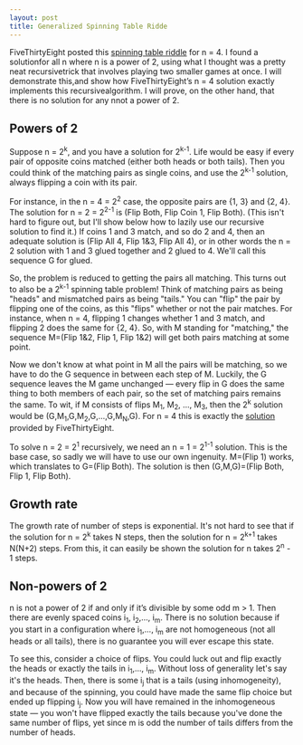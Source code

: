 ```yaml
---
layout: post
title: Generalized Spinning Table Ridde
---
```


FiveThirtyEight posted this [spinning table riddle](https://fivethirtyeight.com/features/i-would-walk-500-miles-and-i-would-riddle-500-more/) for n = 4. I found a solutionfor all n where n is a power of 2, using what I thought was a pretty neat recursivetrick that involves playing two smaller games at once.  I will demonstrate this,and show how FiveThirtyEight’s n = 4 solution exactly implements this recursivealgorithm.  I will prove, on the other hand, that there is no solution for any nnot a power of 2.

## Powers of 2

Suppose n = 2<sup>k</sup>, and you have a solution for 2<sup>k-1</sup>. Life would be easy if every pair of opposite coins matched (either both heads or both tails). Then you could think of the matching pairs as single coins, and use the 2<sup>k-1</sup> solution, always flipping a coin with its pair.

For instance, in the n = 4 = 2<sup>2</sup> case, the opposite pairs are \{1, 3\} and \{2, 4\}. The solution for n = 2 = 2<sup>2-1</sup> is (Flip Both, Flip Coin 1, Flip Both). (This isn't hard to figure out, but I'll show below how to lazily use our recursive solution to find it.) If coins 1 and 3 match, and so do 2 and 4, then an adequate solution is (Flip All 4, Flip 1&3, Flip All 4), or in other words the n = 2 solution with 1 and 3 glued together and 2 glued to 4. We'll call this sequence G for glued.

So, the problem is reduced to getting the pairs all matching. This turns out to also be a 2<sup>k-1</sup> spinning table problem! Think of matching pairs as being "heads" and mismatched pairs as being "tails." You can "flip" the pair by flipping one of the coins, as this "flips" whether or not the pair matches. For instance, when n = 4, flipping 1 changes whether 1 and 3 match, and flipping 2 does the same for \{2, 4\}. So, with M standing for "matching," the sequence M=(Flip 1&2, Flip 1, Flip 1&2) will get both pairs matching at some point.

Now we don't know at what point in M all the pairs will be matching, so we have to do the G sequence in between each step of M. Luckily, the G sequence leaves the M game unchanged — every flip in G does the same thing to both members of each pair, so the set of matching pairs remains the same. To wit, if M consists of flips M<sub>1</sub>, M<sub>2</sub>, ..., M<sub>3</sub>, then the 2<sup>k</sup> solution would be (G,M<sub>1</sub>,G,M<sub>2</sub>,G,...,G,M<sub>N</sub>,G). For n = 4 this is exactly the [solution](https://fivethirtyeight.com/features/whats-your-best-scrabble-string/) provided by FiveThirtyEight.

To solve n = 2 = 2<sup>1</sup> recursively, we need an n = 1 = 2<sup>1-1</sup> solution. This is the base case, so sadly we will have to use our own ingenuity. M=(Flip 1) works, which translates to G=(Flip Both). The solution is then (G,M,G)=(Flip Both, Flip 1, Flip Both).

## Growth rate

The growth rate of number of steps is exponential. It's not hard to see that if the solution for n = 2<sup>k</sup> takes N steps, then the solution for n = 2<sup>k+1</sup> takes N(N+2) steps. From this, it can easily be shown the solution for n takes 2<sup>n</sup> - 1 steps.

## Non-powers of 2

n is not a power of 2 if and only if it’s divisible by some odd m > 1. Then there are evenly spaced coins i<sub>1</sub>, i<sub>2</sub>,..., i<sub>m</sub>. There is no solution because if you start in a configuration where i<sub>1</sub>,..., i<sub>m</sub> are not homogeneous (not all heads or all tails), there is no guarantee you will ever escape this state.

To see this, consider a choice of flips. You could luck out and flip exactly the heads or exactly the tails in i<sub>1</sub>,..., i<sub>m</sub>. Without loss of generality let's say it's the heads. Then, there is some i<sub>j</sub> that is a tails (using inhomogeneity), and because of the spinning, you could have made the same flip choice but ended up flipping i<sub>j</sub>. Now you will have remained in the inhomogeneous state — you won't have flipped exactly the tails because you've done the same number of flips, yet since m is odd the number of tails differs from the number of heads.
